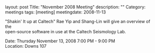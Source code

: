 layout: post
Title: "November 2008 Meeting"
description: ""
Category: meetings
tags: [meeting]
meetingdate: 2008-11-13

"Shakin' It up at Caltech" Rae Yip and Shang-Lin will give an overview of the  
open-source software in use at the Caltech Seismology Lab.                     
                                                                             
Date: Thursday November 13, 2008 7:00 PM - 9:00 PM                               
Location: Downs 107                                         
